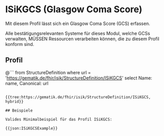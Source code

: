 # ISiKGCS (Glasgow Coma Score)
Mit diesem Profil lässt sich ein Glasgow Coma Score (GCS) erfassen.

Alle bestätigungsrelevanten Systeme für dieses Modul, welche GCSs verwalten, MÜSSEN Ressourcen verarbeiten können, die zu diesem Profil konform sind.


## Profil

@```
from StructureDefinition where url = 'https://gematik.de/fhir/isik/StructureDefinition/ISiKGCS' select Name: name, Canonical: url
```

{{tree:https://gematik.de/fhir/isik/StructureDefinition/ISiKGCS, hybrid}}

## Beispiele

Valides Minimalbeispiel für das Profil ISiKGCS:

{{json:ISiKGCSExample}}